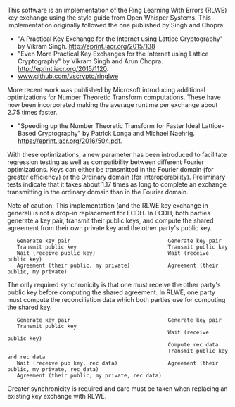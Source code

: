 This software is an implementation of the Ring Learning With Errors (RLWE) key exchange using the style
guide from Open Whisper Systems. This implementation originally followed the one published by Singh and
Chopra:

  - "A Practical Key Exchange for the Internet using Lattice Cryptography" by Vikram Singh.
    http://eprint.iacr.org/2015/138
  - "Even More Practical Key Exchanges for the Internet using Lattice Cryptography" by Vikram Singh and
    Arun Chopra. http://eprint.iacr.org/2015/1120.
  - www.github.com/vscrypto/ringlwe

More recent work was published by Microsoft introducing additional optimizations for Number Theoretic
Transform computations. These have now been incorporated making the average runtime per exchange
about 2.75 times faster.

  - "Speeding up the Number Theoretic Transform for Faster Ideal Lattice-Based Cryptography" by Patrick
  Longa and Michael Naehrig. https://eprint.iacr.org/2016/504.pdf.

With these optimizations, a new parameter has been introduced to facilitate regression testing as well
as compatibility between different Fourier optimizations. Keys can either be transmitted in the Fourier 
domain (for greater efficiency) or the Ordinary domain (for interoperability). Preliminary tests indicate 
that it takes about 1.17 times as long to complete an exchange transmitting in the ordinary domain than 
in the Fourier domain.

Note of caution: This implementation (and the RLWE key exchange in general) is not a drop-in
replacement for ECDH. In ECDH, both parties generate a key pair, transmit their public keys,
and compute the shared agreement from their own private key and the other party's public key.

       Generate key pair                               Generate key pair
       Transmit public key                             Transmit public key
       Wait (receive public key)                       Wait (receive public key)
       Agreement (their public, my private)            Agreement (their public, my private)

The only required synchronicity is that one must receive the other party's public key before computing
the shared agreement. In RLWE, one party must compute the reconciliation data which both parties
use for computing the shared key.

       Generate key pair                               Generate key pair
       Transmit public key
                                                       Wait (receive public key)
                                                       Compute rec data
                                                       Transmit public key and rec data
       Wait (receive pub key, rec data)                Agreement (their public, my private, rec data)
       Agreement (their public, my private, rec data)

Greater synchronicity is required and care must be taken when replacing an existing key exchange with
RLWE.
